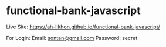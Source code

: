# functional-bank-javascript
Live Site: https://ah-likhon.github.io/functional-bank-javascript/

For Login:
Email: sontan@gmail.com
Password: secret
